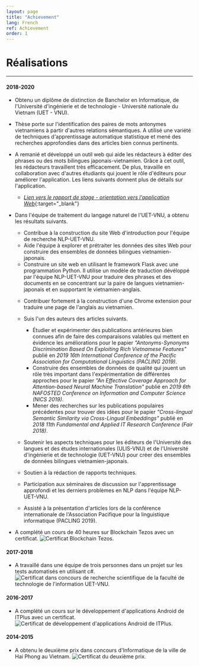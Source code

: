 ```yaml
---
layout: page
title: "Achievement"
lang: French
ref: Achievement
order: 1
---
```

# Réalisations
---

#### 2018-2020
* Obtenu un diplôme de distinction de Banchelor en Informatique, de l'Université d'ingénierie et de technologie - Université nationale du Vietnam (UET - VNU).
* Thèse porte sur l'identification des paires de mots antonymes vietnamiens à partir d'autres relations sémantiques. A utilisé une variété de techniques d'apprentissage automatique statistique et mené des recherches approfondies dans des articles bien connus pertinents.
  
* A remanié et développé un outil web qui aide les rédacteurs à éditer des phrases ou des mots bilingues japonais-vietnamien. Grâce à cet outil, les rédacteurs travaillent très efficacement. De plus, travaille en collaboration avec d'autres étudiants qui jouent le rôle d'éditeurs pour améliorer l'application.  Les liens suivants donnent plus de détails sur l'application. 
    * [*Lien vers le rapport de stage - orientation vers l'application Web*](https://drive.google.com/file/d/1Y7XfaogJ1cKG2XfF1Vd-J0flC6VfjQtS/view?usp=sharing){:target="_blank"}

* Dans l'équipe de traitement du langage naturel de l'UET-VNU, a obtenu les résultats suivants. 
    * Contribue à la construction du site Web d'introduction pour l'équipe de recherche NLP-UET-VNU.  
    * Aide l'équipe à explorer et prétraiter les données des sites Web pour construire des ensembles de données bilingues vietnamien-japonais.
    * Construire un site web en utilisant le framework Flask avec une programmation Python. Il utilise un modèle de traduction dévéloppé par l'équipe NLP-UET-VNU pour traduire des phrases et des documents en se concentrant sur la paire de langues vietnamien-japonais et en supportant le vietnamien-anglais. 
    <!--[Lien de rapport du app](https://nmtuet.ddnsfree.com/login_interface/){:target="_blank"} -->
    * Contribuer fortement à la construction d'une Chrome extension pour traduire une page de l'anglais au vietnamien.
    * Suis l'un des auteurs des articles suivants. 
        * Étudier et expérimenter des publications antérieures bien connues afin de faire des comparaisons valables qui mettent en évidence les améliorations pour le papier *"Antonyms-Synonyms Discrimination Based On Exploiting Rich Vietnamese Features"* publié en *2019 16th International Conference of the Pacific Association for Computational Linguistics (PACLING 2019)*.
        * Construire des ensembles de données de qualité qui jouent un rôle très important dans l'expérimentation de différentes approches pour le papier *"An Effective Coverage Approach for Attention-based Neural Machine Translation"* publié en *2019 6th NAFOSTED Conference on Information and Computer Science (NICS 2019)*.
        * Mener des recherches sur les publications populaires précédentes pour trouver des idées pour le papier *"Cross-lingual Semantic Similarity via Cross-Lingual Embeddings"* publié en *2018 11th Fundamental and Applied IT Research Conference (Fair 2018)*.  
        
    * Soutenir les aspects techniques pour les éditeurs de l'Université des langues et des études internationales (ULIS-VNU) et de l'Université d'ingénierie et de technologie (UET-VNU) pour créer des ensembles de données bilingues vietnamien-japonais.
    * Soutien à la rédaction de rapports techniques.
    * Participation aux séminaires de discussion sur l'apprentissage approfondi et les derniers problèmes en NLP dans l'équipe NLP-UET-VNU.
    * Assisté à la présentation d'articles lors de la conférence internationale de l'Association Pacifique pour la linguistique informatique (PACLING 2019). 

* A complété un cours de 40 heures sur Blockchain Tezos avec un certificat.
![](/Certificates/Tezos.jpg "Certificat Blockchain Tezos.")

#### 2017-2018
* A travaillé dans une équipe de trois personnes dans un projet sur les tests automatisés en utilisant c#.
![](/Certificates/Csharp.jpg "Certificat dans concours de recherche scientifique de la faculté de technologie de l'information UET-VNU.")

#### 2016-2017
* A complété un cours sur le développement d'applications Android de ITPlus avec un certificat.
![](/Certificates/android.jpg "Certificat de développement d'applications Android de ITPlus.")

#### 2014-2015
* A obtenu le deuxième prix dans concours d'Informatique de la ville de Hai Phong au Vietnam.
![](/Certificates/grade_12.jpg "Certificat du deuxième prix.")
